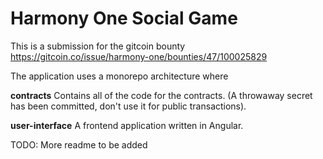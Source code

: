 # Harmony One Social Game

This is a submission for the gitcoin bounty https://gitcoin.co/issue/harmony-one/bounties/47/100025829

The application uses a monorepo architecture where

**contracts** Contains all of the code for the contracts. (A throwaway secret has been committed, don't use it for public transactions).

**user-interface** A frontend application written in Angular.

TODO: More readme to be added